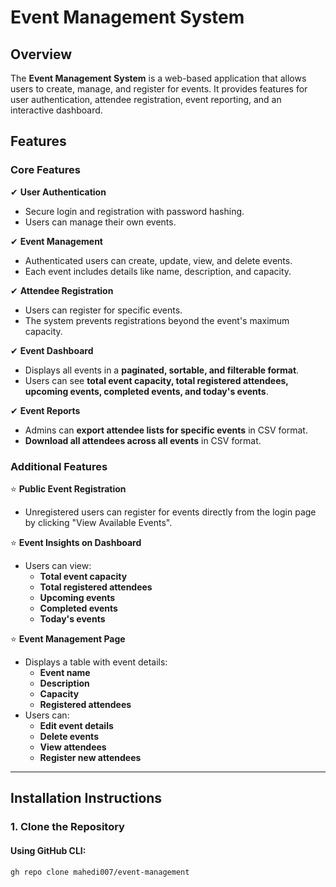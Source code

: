 # **Event Management System**

## **Overview**
The **Event Management System** is a web-based application that allows users to create, manage, and register for events. It provides features for user authentication, attendee registration, event reporting, and an interactive dashboard.

## **Features**

### **Core Features**
✔ **User Authentication**  
- Secure login and registration with password hashing.  
- Users can manage their own events.  

✔ **Event Management**  
- Authenticated users can create, update, view, and delete events.  
- Each event includes details like name, description, and capacity.  

✔ **Attendee Registration**  
- Users can register for specific events.  
- The system prevents registrations beyond the event's maximum capacity.  

✔ **Event Dashboard**  
- Displays all events in a **paginated, sortable, and filterable format**.  
- Users can see **total event capacity, total registered attendees, upcoming events, completed events, and today's events**.  

✔ **Event Reports**  
- Admins can **export attendee lists for specific events** in CSV format.  
- **Download all attendees across all events** in CSV format.  

### **Additional Features**
⭐ **Public Event Registration**  
- Unregistered users can register for events directly from the login page by clicking "View Available Events".  

⭐ **Event Insights on Dashboard**  
- Users can view:  
  - **Total event capacity**  
  - **Total registered attendees**  
  - **Upcoming events**  
  - **Completed events**  
  - **Today's events**  

⭐ **Event Management Page**  
- Displays a table with event details:  
  - **Event name**  
  - **Description**  
  - **Capacity**  
  - **Registered attendees**  
- Users can:  
  - **Edit event details**  
  - **Delete events**  
  - **View attendees**  
  - **Register new attendees**  

---

## **Installation Instructions**

### **1. Clone the Repository**
#### Using GitHub CLI:
```bash
gh repo clone mahedi007/event-management
